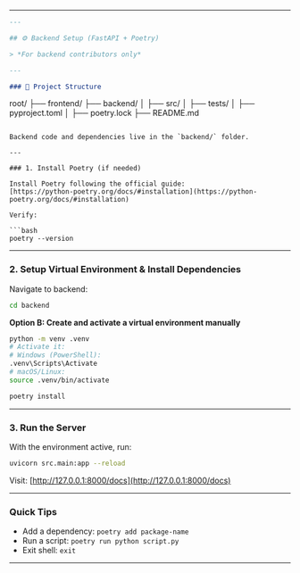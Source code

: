 
---

```md
---

## ⚙️ Backend Setup (FastAPI + Poetry)

> *For backend contributors only*

---

### 📂 Project Structure

```

root/
├── frontend/
├── backend/
│   ├── src/
│   ├── tests/
│   ├── pyproject.toml
│   ├── poetry.lock
├── README.md

````

Backend code and dependencies live in the `backend/` folder.

---

### 1. Install Poetry (if needed)

Install Poetry following the official guide:  
[https://python-poetry.org/docs/#installation](https://python-poetry.org/docs/#installation)

Verify:

```bash
poetry --version
````

---

### 2. Setup Virtual Environment & Install Dependencies

Navigate to backend:

```bash
cd backend
```

**Option B: Create and activate a virtual environment manually**

```bash
python -m venv .venv
# Activate it:
# Windows (PowerShell):
.venv\Scripts\Activate
# macOS/Linux:
source .venv/bin/activate

poetry install
```

---

### 3. Run the Server

With the environment active, run:

```bash
uvicorn src.main:app --reload
```

Visit: [http://127.0.0.1:8000/docs](http://127.0.0.1:8000/docs)

---

### Quick Tips

* Add a dependency: `poetry add package-name`
* Run a script: `poetry run python script.py`
* Exit shell: `exit`

---
